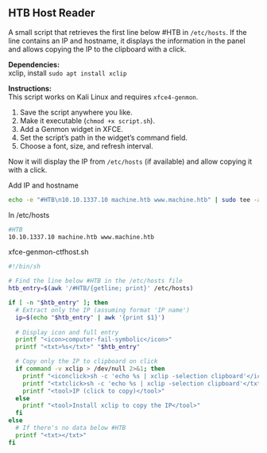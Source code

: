 
## HTB Host Reader
A small script that retrieves the first line below #HTB in `/etc/hosts`. 
If the line contains an IP and hostname, it displays the information in the panel and allows copying the IP to the clipboard with a click.

**Dependencies:**  
xclip, install `sudo apt install xclip`

**Instructions:**  
This script works on Kali Linux and requires `xfce4-genmon`.  
1. Save the script anywhere you like.  
2. Make it executable (`chmod +x script.sh`).  
3. Add a Genmon widget in XFCE.  
4. Set the script’s path in the widget’s command field.  
5. Choose a font, size, and refresh interval.  

Now it will display the IP from `/etc/hosts` (if available) and allow copying it with a click.  

Add IP and hostname
```bash
echo -e "#HTB\n10.10.1337.10 machine.htb www.machine.htb" | sudo tee -a /etc/hosts > /dev/null
```
In /etc/hosts
```bash
#HTB
10.10.1337.10 machine.htb www.machine.htb
```

xfce-genmon-ctfhost.sh
```bash
#!/bin/sh

# Find the line below #HTB in the /etc/hosts file
htb_entry=$(awk '/#HTB/{getline; print}' /etc/hosts)

if [ -n "$htb_entry" ]; then
  # Extract only the IP (assuming format 'IP name')
  ip=$(echo "$htb_entry" | awk '{print $1}')
  
  # Display icon and full entry
  printf "<icon>computer-fail-symbolic</icon>"
  printf "<txt>%s</txt>" "$htb_entry"

  # Copy only the IP to clipboard on click
  if command -v xclip > /dev/null 2>&1; then
    printf "<iconclick>sh -c 'echo %s | xclip -selection clipboard'</iconclick>" "$ip"
    printf "<txtclick>sh -c 'echo %s | xclip -selection clipboard'</txtclick>" "$ip"
    printf "<tool>IP (click to copy)</tool>"
  else
    printf "<tool>Install xclip to copy the IP</tool>"
  fi
else
  # If there's no data below #HTB
  printf "<txt></txt>"
fi

```
